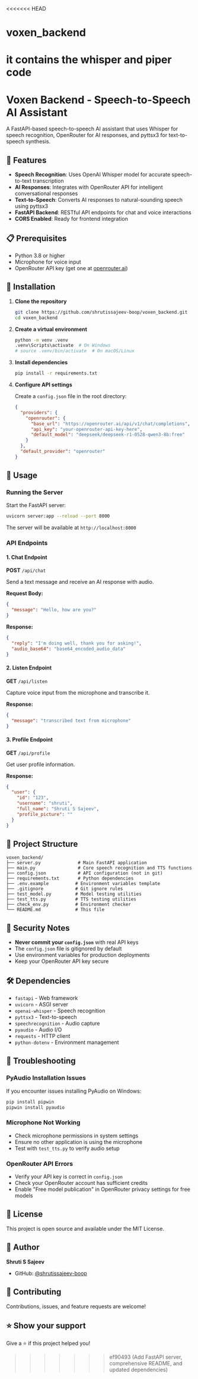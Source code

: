 <<<<<<< HEAD
# voxen_backend
it contains the whisper and piper code
=======
# Voxen Backend - Speech-to-Speech AI Assistant

A FastAPI-based speech-to-speech AI assistant that uses Whisper for speech recognition, OpenRouter for AI responses, and pyttsx3 for text-to-speech synthesis.

## 🚀 Features

- **Speech Recognition**: Uses OpenAI Whisper model for accurate speech-to-text transcription
- **AI Responses**: Integrates with OpenRouter API for intelligent conversational responses
- **Text-to-Speech**: Converts AI responses to natural-sounding speech using pyttsx3
- **FastAPI Backend**: RESTful API endpoints for chat and voice interactions
- **CORS Enabled**: Ready for frontend integration

## 📋 Prerequisites

- Python 3.8 or higher
- Microphone for voice input
- OpenRouter API key (get one at [openrouter.ai](https://openrouter.ai))

## 🔧 Installation

1. **Clone the repository**
   ```bash
   git clone https://github.com/shrutissajeev-boop/voxen_backend.git
   cd voxen_backend
   ```

2. **Create a virtual environment**
   ```bash
   python -m venv .venv
   .venv\Scripts\activate  # On Windows
   # source .venv/bin/activate  # On macOS/Linux
   ```

3. **Install dependencies**
   ```bash
   pip install -r requirements.txt
   ```

4. **Configure API settings**
   
   Create a `config.json` file in the root directory:
   ```json
   {
     "providers": {
       "openrouter": {
         "base_url": "https://openrouter.ai/api/v1/chat/completions",
         "api_key": "your-openrouter-api-key-here",
         "default_model": "deepseek/deepseek-r1-0528-qwen3-8b:free"
       }
     },
     "default_provider": "openrouter"
   }
   ```

## 🎯 Usage

### Running the Server

Start the FastAPI server:
```bash
uvicorn server:app --reload --port 8000
```

The server will be available at `http://localhost:8000`

### API Endpoints

#### 1. Chat Endpoint
**POST** `/api/chat`

Send a text message and receive an AI response with audio.

**Request Body:**
```json
{
  "message": "Hello, how are you?"
}
```

**Response:**
```json
{
  "reply": "I'm doing well, thank you for asking!",
  "audio_base64": "base64_encoded_audio_data"
}
```

#### 2. Listen Endpoint
**GET** `/api/listen`

Capture voice input from the microphone and transcribe it.

**Response:**
```json
{
  "message": "transcribed text from microphone"
}
```

#### 3. Profile Endpoint
**GET** `/api/profile`

Get user profile information.

**Response:**
```json
{
  "user": {
    "id": "123",
    "username": "shruti",
    "full_name": "Shruti S Sajeev",
    "profile_picture": ""
  }
}
```

## 📁 Project Structure

```
voxen_backend/
├── server.py              # Main FastAPI application
├── main.py                # Core speech recognition and TTS functions
├── config.json            # API configuration (not in git)
├── requirements.txt       # Python dependencies
├── .env.example          # Environment variables template
├── .gitignore            # Git ignore rules
├── test_model.py         # Model testing utilities
├── test_tts.py           # TTS testing utilities
├── check_env.py          # Environment checker
└── README.md             # This file
```

## 🔐 Security Notes

- **Never commit your `config.json`** with real API keys
- The `config.json` file is gitignored by default
- Use environment variables for production deployments
- Keep your OpenRouter API key secure

## 🛠️ Dependencies

- `fastapi` - Web framework
- `uvicorn` - ASGI server
- `openai-whisper` - Speech recognition
- `pyttsx3` - Text-to-speech
- `speechrecognition` - Audio capture
- `pyaudio` - Audio I/O
- `requests` - HTTP client
- `python-dotenv` - Environment management

## 🐛 Troubleshooting

### PyAudio Installation Issues
If you encounter issues installing PyAudio on Windows:
```bash
pip install pipwin
pipwin install pyaudio
```

### Microphone Not Working
- Check microphone permissions in system settings
- Ensure no other application is using the microphone
- Test with `test_tts.py` to verify audio setup

### OpenRouter API Errors
- Verify your API key is correct in `config.json`
- Check your OpenRouter account has sufficient credits
- Enable "Free model publication" in OpenRouter privacy settings for free models

## 📝 License

This project is open source and available under the MIT License.

## 👤 Author

**Shruti S Sajeev**
- GitHub: [@shrutissajeev-boop](https://github.com/shrutissajeev-boop)

## 🤝 Contributing

Contributions, issues, and feature requests are welcome!

## ⭐ Show your support

Give a ⭐️ if this project helped you!
>>>>>>> ef90493 (Add FastAPI server, comprehensive README, and updated dependencies)
